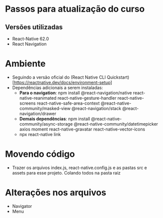 # Passos para atualização do curso

## Versões utilizadas

- React-Native 62.0
- React Navigation

# Ambiente

- Seguindo a versão oficial do (React Native CLI Quickstart)[https://reactnative.dev/docs/environment-setup]
- Dependências adicionais a serem instaladas:
  - **Para o navigation**: npm install @react-navigation/native react-native-reanimated react-native-gesture-handler react-native-screens react-native-safe-area-context @react-native-community/masked-view @react-navigation/stack @react-navigation/drawer
  - **Demais dependências**: npm install @react-native-community/async-storage @react-native-community/datetimepicker axios moment  react-native-gravatar react-native-vector-icons
  - npx react-native link

# Movendo código

- Trazer os arquivos index.js, react-native.config.js e as pastas src e assets para esse projeto. Colando todos na pasta raiz

# Alterações nos arquivos
 - Navigator
 - Menu
